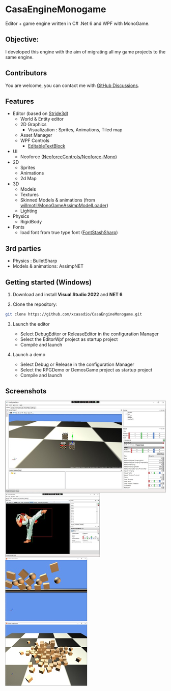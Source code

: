 # CasaEngineMonogame
Editor + game engine written in C# .Net 6 and WPF with MonoGame.

## Objective:
I developed this engine with the aim of migrating all my game projects to the same engine.

## Contributors
You are welcome, you can contact me with [GitHub Discussions](https://github.com/xcasadio/CasaEngineMonogame/discussions).

## Features
* Editor (based on [Stride3d](https://github.com/stride3d/stride))
  - World & Entity editor
  - 2D Graphics
    - Visualization : Sprites, Animations, Tiled map
  - Asset Manager
  - WPF Controls
    * [EditableTextBlock](https://www.codeproject.com/script/Articles/ViewDownloads.aspx?aid=31592)
* UI
  - Neoforce ([NeoforceControls/Neoforce-Mono](https://github.com/NeoforceControls/Neoforce-Mono))
* 2D
  - Sprites
  - Animations
  - 2d Map
* 3D
  - Models
  - Textures
  - Skinned Models & animations (from [willmotil/MonoGameAssimpModelLoader](https://github.com/willmotil/MonoGameAssimpModelLoader))
  - Lighting
* Physics
  - RigidBody
* Fonts
  - load font from true type font ([FontStashSharp](https://github.com/FontStashSharp/FontStashSharp))

## 3rd parties
* Physics : BulletSharp
* Models & animations: AssimpNET

## Getting started (Windows)
1. Download and install **Visual Studio 2022** and **NET 6**

2. Clone the repository:

```sh
git clone https://github.com/xcasadio/CasaEngineMonogame.git
```

3. Launch the editor
    * Select DebugEditor or ReleaseEditor in the configuration Manager
    * Select the EditorWpf project as startup project
    * Compile and launch

4. Launch a demo
    * Select Debug or Release in the configuration Manager
    * Select the RPGDemo or DemosGame project as startup project
    * Compile and launch

## Screenshots
![Editor](/github/screenshot_editor.jpg)
![Sprite Editor](/github/screenshot_sprite_editor.jpg)
![Demo physics 2d](/github/demo_physics_2d.jpg)
![Demo physics 3d](/github/demo_physics_3d.jpg)
